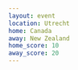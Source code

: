 ```yaml
---
layout: event
location: Utrecht
home: Canada
away: New Zealand
home_score: 10
away_score: 20
---
```

